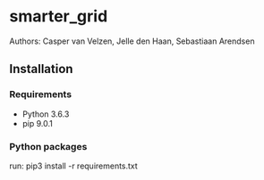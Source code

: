 # smarter_grid

Authors: Casper van Velzen, Jelle den Haan, Sebastiaan Arendsen

## Installation

### Requirements
* Python 3.6.3
* pip 9.0.1

### Python packages
run: pip3 install -r requirements.txt